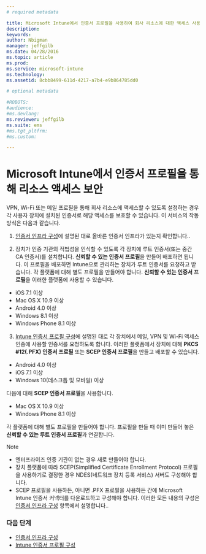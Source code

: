 ```yaml
---
# required metadata

title: Microsoft Intune에서 인증서 프로필을 사용하여 회사 리소스에 대한 액세스 사용 | Microsoft Intune
description:
keywords:
author: Nbigman
manager: jeffgilb
ms.date: 04/28/2016
ms.topic: article
ms.prod:
ms.service: microsoft-intune
ms.technology:
ms.assetid: 8cbb8499-611d-4217-a7b4-e9b864785dd0

# optional metadata

#ROBOTS:
#audience:
#ms.devlang:
ms.reviewer: jeffgilb
ms.suite: ems
#ms.tgt_pltfrm:
#ms.custom:

---
```


# Microsoft Intune에서 인증서 프로필을 통해 리소스 액세스 보안
VPN, Wi-Fi 또는 메일 프로필을 통해 회사 리소스에 액세스할 수 있도록 설정하는 경우 각 사용자 장치에 설치된 인증서로 해당 액세스를 보호할 수 있습니다. 이 서비스의 작동 방식은 다음과 같습니다.

1. [인증서 인프라 구성](configure-certificate-infrastructure.md)에 설명된 대로 올바른 인증서 인프라가 있는지 확인합니다..

2. 장치가 인증 기관의 적법성을 인식할 수 있도록 각 장치에 루트 인증서(또는 중간 CA 인증서)를 설치합니다. **신뢰할 수 있는 인증서 프로필**을 만들어 배포하면 됩니다. 이 프로필을 배포하면 Intune으로 관리하는 장치가 루트 인증서를 요청하고 받습니다. 각 플랫폼에 대해 별도 프로필을 만들어야 합니다. **신뢰할 수 있는 인증서 프로필**을 이러한 플랫폼에 사용할 수 있습니다.
 -  iOS 7.1 이상
 -  Mac OS X 10.9 이상
 -  Android 4.0 이상
 -  Windows 8.1 이상
 -  Windows Phone 8.1 이상

3. [Intune 인증서 프로필 구성](configure-intune-certificate-profiles.md)에 설명된 대로 각 장치에서 메일, VPN 및 Wi-Fi 액세스 인증에 사용할 인증서를 요청하도록 합니다. 이러한 플랫폼에서 장치에 대해 **PKCS #12(.PFX) 인증서 프로필** 또는 **SCEP 인증서 프로필**을 만들고 배포할 수 있습니다.
 
-  Android 4.0 이상
-  iOS 7.1 이상
-  Windows 10(데스크톱 및 모바일) 이상 

다음에 대해 **SCEP 인증서 프로필**을 사용합니다.
-   Mac OS X 10.9 이상
-   Windows Phone 8.1 이상

각 플랫폼에 대해 별도 프로필을 만들어야 합니다. 프로필을 만들 때 이미 만들어 놓은 **신뢰할 수 있는 루트 인증서 프로필**과 연결합니다.

> [!NOTE]           
> -    엔터프라이즈 인증 기관이 없는 경우 새로 만들어야 합니다. 
>- 장치 플랫폼에 따라 SCEP(Simplified Certificate Enrollment Protocol) 프로필을 사용하기로 결정한 경우 NDES(네트워크 장치 등록 서비스) 서버도 구성해야 합니다.
>-  SCEP 프로필을 사용하든, 아니면 .PFX 프로필을 사용하든 간에 Microsoft Intune 인증서 커넥터를 다운로드하고 구성해야 합니다.
> 이러한 모든 내용의 구성은 [인증서 인프라 구성](configure-certificate-infrastructure.md) 항목에서 설명합니다..

### 다음 단계
- [인증서 인프라 구성](configure-certificate-infrastructure.md)
- [Intune 인증서 프로필 구성](configure-intune-certificate-profiles.md)



<!--HONumber=May16_HO1-->


